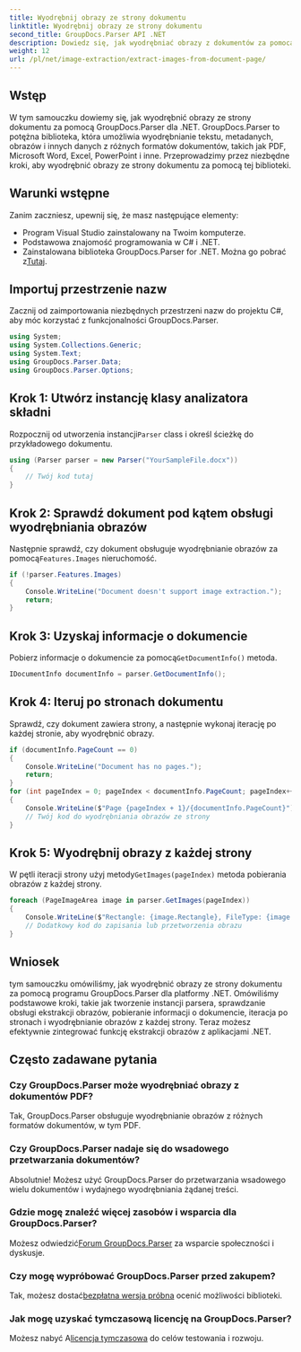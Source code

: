 ```yaml
---
title: Wyodrębnij obrazy ze strony dokumentu
linktitle: Wyodrębnij obrazy ze strony dokumentu
second_title: GroupDocs.Parser API .NET
description: Dowiedz się, jak wyodrębniać obrazy z dokumentów za pomocą GroupDocs.Parser dla .NET. Zwiększ swoje możliwości przetwarzania dokumentów.
weight: 12
url: /pl/net/image-extraction/extract-images-from-document-page/
---
```

## Wstęp
W tym samouczku dowiemy się, jak wyodrębnić obrazy ze strony dokumentu za pomocą GroupDocs.Parser dla .NET. GroupDocs.Parser to potężna biblioteka, która umożliwia wyodrębnianie tekstu, metadanych, obrazów i innych danych z różnych formatów dokumentów, takich jak PDF, Microsoft Word, Excel, PowerPoint i inne. Przeprowadzimy przez niezbędne kroki, aby wyodrębnić obrazy ze strony dokumentu za pomocą tej biblioteki.
## Warunki wstępne
Zanim zaczniesz, upewnij się, że masz następujące elementy:
- Program Visual Studio zainstalowany na Twoim komputerze.
- Podstawowa znajomość programowania w C# i .NET.
- Zainstalowana biblioteka GroupDocs.Parser for .NET. Można go pobrać z[Tutaj](https://releases.groupdocs.com/parser/net/).

## Importuj przestrzenie nazw
Zacznij od zaimportowania niezbędnych przestrzeni nazw do projektu C#, aby móc korzystać z funkcjonalności GroupDocs.Parser.
```csharp
using System;
using System.Collections.Generic;
using System.Text;
using GroupDocs.Parser.Data;
using GroupDocs.Parser.Options;
```
## Krok 1: Utwórz instancję klasy analizatora składni
 Rozpocznij od utworzenia instancji`Parser` class i określ ścieżkę do przykładowego dokumentu.
```csharp
using (Parser parser = new Parser("YourSampleFile.docx"))
{
    // Twój kod tutaj
}
```
## Krok 2: Sprawdź dokument pod kątem obsługi wyodrębniania obrazów
 Następnie sprawdź, czy dokument obsługuje wyodrębnianie obrazów za pomocą`Features.Images` nieruchomość.
```csharp
if (!parser.Features.Images)
{
    Console.WriteLine("Document doesn't support image extraction.");
    return;
}
```
## Krok 3: Uzyskaj informacje o dokumencie
 Pobierz informacje o dokumencie za pomocą`GetDocumentInfo()` metoda.
```csharp
IDocumentInfo documentInfo = parser.GetDocumentInfo();
```
## Krok 4: Iteruj po stronach dokumentu
Sprawdź, czy dokument zawiera strony, a następnie wykonaj iterację po każdej stronie, aby wyodrębnić obrazy.
```csharp
if (documentInfo.PageCount == 0)
{
    Console.WriteLine("Document has no pages.");
    return;
}
for (int pageIndex = 0; pageIndex < documentInfo.PageCount; pageIndex++)
{
    Console.WriteLine($"Page {pageIndex + 1}/{documentInfo.PageCount}");
    // Twój kod do wyodrębniania obrazów ze strony
}
```
## Krok 5: Wyodrębnij obrazy z każdej strony
 W pętli iteracji strony użyj metody`GetImages(pageIndex)` metoda pobierania obrazów z każdej strony.
```csharp
foreach (PageImageArea image in parser.GetImages(pageIndex))
{
    Console.WriteLine($"Rectangle: {image.Rectangle}, FileType: {image.FileType}");
    // Dodatkowy kod do zapisania lub przetworzenia obrazu
}
```

## Wniosek
tym samouczku omówiliśmy, jak wyodrębnić obrazy ze strony dokumentu za pomocą programu GroupDocs.Parser dla platformy .NET. Omówiliśmy podstawowe kroki, takie jak tworzenie instancji parsera, sprawdzanie obsługi ekstrakcji obrazów, pobieranie informacji o dokumencie, iteracja po stronach i wyodrębnianie obrazów z każdej strony. Teraz możesz efektywnie zintegrować funkcję ekstrakcji obrazów z aplikacjami .NET.

## Często zadawane pytania
### Czy GroupDocs.Parser może wyodrębniać obrazy z dokumentów PDF?
Tak, GroupDocs.Parser obsługuje wyodrębnianie obrazów z różnych formatów dokumentów, w tym PDF.
### Czy GroupDocs.Parser nadaje się do wsadowego przetwarzania dokumentów?
Absolutnie! Możesz użyć GroupDocs.Parser do przetwarzania wsadowego wielu dokumentów i wydajnego wyodrębniania żądanej treści.
### Gdzie mogę znaleźć więcej zasobów i wsparcia dla GroupDocs.Parser?
 Możesz odwiedzić[Forum GroupDocs.Parser](https://forum.groupdocs.com/c/parser/17) za wsparcie społeczności i dyskusje.
### Czy mogę wypróbować GroupDocs.Parser przed zakupem?
 Tak, możesz dostać[bezpłatna wersja próbna](https://releases.groupdocs.com/) ocenić możliwości biblioteki.
### Jak mogę uzyskać tymczasową licencję na GroupDocs.Parser?
 Możesz nabyć A[licencja tymczasowa](https://purchase.groupdocs.com/temporary-license/) do celów testowania i rozwoju.